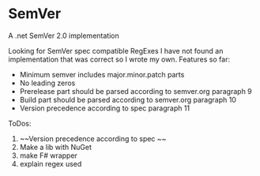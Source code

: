 # SemVer
A .net SemVer 2.0 implementation

Looking for SemVer spec compatible RegExes I have not found an implementation that was correct so I wrote my own.
Features so far:
* Minimum semver includes major.minor.patch parts
* No leading zeros
* Prerelease part should be parsed according to semver.org paragraph 9
* Build part should be parsed according to semver.org paragraph 10
* Version precedence according to spec paragraph 11

ToDos:
1. ~~Version precedence according to spec ~~
2. Make a lib with NuGet
3. make F# wrapper
4. explain regex used
